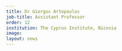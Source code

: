```yaml
---
title: Dr Giorgos Artopoulos
job-title: Assistant Professor
order: 12
institution: The Cyprus Institute, Nicosia
image:
layout: news
---
```


